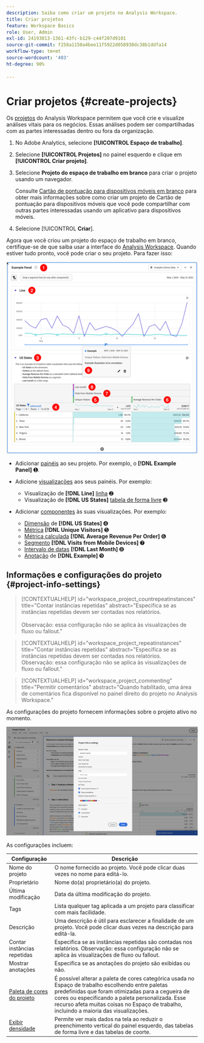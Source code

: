 ```yaml
---
description: Saiba como criar um projeto no Analysis Workspace.
title: Criar projetos
feature: Workspace Basics
role: User, Admin
exl-id: 24193013-1361-43fc-b129-c44f207d9101
source-git-commit: f258a1150a4bee11f5922d058930dc38b1ddfa14
workflow-type: tm+mt
source-wordcount: '403'
ht-degree: 90%

---
```


# Criar projetos {#create-projects}


Os [projetos](/help/analyze/analysis-workspace/build-workspace-project/freeform-overview.md) do Analysis Workspace permitem que você crie e visualize análises vitais para os negócios.  Essas análises podem ser compartilhadas com as partes interessadas dentro ou fora da organização.

1. No Adobe Analytics, selecione **[!UICONTROL Espaço de trabalho]**.

1. Selecione **[!UICONTROL Projetos]** no painel esquerdo e clique em **[!UICONTROL Criar projeto]**.

1. Selecione **Projeto do espaço de trabalho em branco** para criar o projeto usando um navegador.

   Consulte [Cartão de pontuação para dispositivos móveis em branco](/help/analyze/mobile-app/curator.md) para obter mais informações sobre como criar um projeto de Cartão de pontuação para dispositivos móveis que você pode compartilhar com outras partes interessadas usando um aplicativo para dispositivos móveis.

1. Selecione [!UICONTROL **Criar**].


Agora que você criou um projeto do espaço de trabalho em branco, certifique-se de que saiba usar a interface do [Analysis Workspace](/help/analyze/analysis-workspace/home.md). Quando estiver tudo pronto, você pode criar o seu projeto. Para fazer isso:

![Exemplo de projeto](assets/example-project.png)

* Adicionar [painéis](/help/analyze/analysis-workspace/c-panels/panels.md) ao seu projeto. Por exemplo, o **[!DNL Example Panel]** ➊.

* Adicione [visualizações](/help/analyze/analysis-workspace/visualizations/freeform-analysis-visualizations.md) aos seus painéis. Por exemplo:
   * Visualização de **[!DNL Line]** [linha](/help/analyze/analysis-workspace/visualizations/line.md) ➋
   * Visualização de **[!DNL US States]** [tabela de forma livre](/help/analyze/analysis-workspace/visualizations/freeform-table/freeform-table.md) ➌
* Adicionar [componentes](/help/analyze/analysis-workspace/components/analysis-workspace-components.md) às suas visualizações. Por exemplo:
   * [Dimensão](/help/components/dimensions/overview.md) de **[!DNL US States]** ➍
   * [Métrica](/help/analyze/analysis-workspace/components/apply-create-metrics.md) **[!DNL Unique Visitors]** ➎
   * [Métrica calculada](/help/components/c-calcmetrics/cm-overview.md) **[!DNL Average Revenue Per Order]** ➏
   * [Segmento](/help/components/segmentation/seg-overview.md) **[!DNL Visits from Mobile Devices]** ➐
   * [Intervalo de datas](/help/analyze/analysis-workspace/components/calendar-date-ranges/calendar.md) **[!DNL Last Month]** ➑
   * [Anotação](/help/analyze/analysis-workspace/components/annotations/overview.md) de **[!DNL Example]** ➒


## Informações e configurações do projeto {#project-info-settings}

>[!CONTEXTUALHELP]
>id="workspace_project_countrepeatinstances"
>title="Contar instâncias repetidas"
>abstract="Especifica se as instâncias repetidas devem ser contadas nos relatórios.<br/><br/>Observação: essa configuração não se aplica às visualizações de fluxo ou fallout."

>[!CONTEXTUALHELP]
>id="workspace_project_repeatinstances"
>title="Contar instâncias repetidas"
>abstract="Especifica se as instâncias repetidas devem ser contadas nos relatórios.<br/>Observação: essa configuração não se aplica às visualizações de fluxo ou fallout."


>[!CONTEXTUALHELP]
>id="workspace_project_commenting"
>title="Permitir comentários"
>abstract="Quando habilitado, uma área de comentários fica disponível no painel direito do projeto no Analysis Workspace."


As configurações do projeto fornecem informações sobre o projeto ativo no momento.

![A janela Informações e configurações do projeto.](./assets/projectinfo.png)

As configurações incluem:

| Configuração | Descrição |
|---|---|
| Nome do projeto | O nome fornecido ao projeto. Você pode clicar duas vezes no nome para editá-lo. |
| Proprietário | Nome do(a) proprietário(a) do projeto. |
| Última modificação | Data da última modificação do projeto. |
| Tags | Lista qualquer tag aplicada a um projeto para classificar com mais facilidade. |
| Descrição | Uma descrição é útil para esclarecer a finalidade de um projeto. Você pode clicar duas vezes na descrição para editá-la. |
| Contar instâncias repetidas | Especifica se as instâncias repetidas são contadas nos relatórios. Observação: essa configuração não se aplica às visualizações de fluxo ou fallout. |
| Mostrar anotações | Especifica se as anotações do projeto são exibidas ou não. |
| [Paleta de cores do projeto](/help/analyze/analysis-workspace/build-workspace-project/color-palettes.md) | É possível alterar a paleta de cores categórica usada no Espaço de trabalho escolhendo entre paletas predefinidas que foram otimizadas para a cegueira de cores ou especificando a paleta personalizada. Esse recurso afeta muitas coisas no Espaço de trabalho, incluindo a maioria das visualizações. |
| [Exibir densidade](/help/analyze/analysis-workspace/build-workspace-project/view-density.md) | Permite ver mais dados na tela ao reduzir o preenchimento vertical do painel esquerdo, das tabelas de forma livre e das tabelas de coorte. |



<!--
# Create projects in Analysis Workspace

[Projects](/help/analyze/analysis-workspace/build-workspace-project/freeform-overview.md) in Analysis Workspace allow you to view business-critical analyses that can be shared with stakeholders inside or outside your organization. 

For general information about how to get started using Analysis Workspace, see [Analysis Workspace overview](/help/analyze/analysis-workspace/home.md).

The following sections describe how to create a project and start adding the key building blocks for any Analysis Workspace project: panels, visualizations, and components.

## Create a project from a blank project or a report

1. In Adobe Analytics, select [!UICONTROL **Workspace**].

1. Choose whether to create a blank project or to create a project from a report:

   +++Create a blank project

   1. On the [!UICONTROL **Workspace**] tab, select the [!UICONTROL **Projects**] tab on the left side of the page, then select [!UICONTROL **Create project**].

   1. Choose whether to create a blank project or a blank mobile scorecard

      * **Blank project** if you plan to share your analysis from the browser 
      * [**Blank mobile scorecard**](/help/analyze/mobile-app/curator.md) if you plan to share your analysis from the Adobe Analytics dashboards mobile app.

   1. Select [!UICONTROL **Create**].

   +++

   +++Create a project from a report
   
      1. On the [!UICONTROL **Workspace**] tab, select the [!UICONTROL **Reports**] tab on the left side of the page.

      1. Search for or navigate to the report you want to use, then select it when it appears.

          A set of standard reports is available by default. In addition, your organization might have created custom reports for you to choose from.
          
      1. Select [!UICONTROL **Project**] > [!UICONTROL **Save**] to save the report as a new project.

          For more information about reports, see "Navigate the Reports tab" in [Adobe Analytics landing page](/help/analyze/landing.md).

   +++

1. Next, you need to add panels, visualizations, and components to your project. First, add panels to your project in Analysis Workspace, as described in [Add panels to the project](#add-panels-to-the-project). You can then add visualizations to any panels. Finally, you can add components to any panels or visualizations.

## Add panels to the project {#panels}

[Panels](https://experienceleague.adobe.com/docs/analytics/analyze/analysis-workspace/panels/panels.html) are the foundation to any project in Analysis Workspace. Panels are used to organize the content (visualizations and components) of a project. 

Many of the panels provided in Analysis Workspace generate a full set of analyses based on a few user inputs. 

To add a panel:

1. Select the [!UICONTROL **Panels**] icon in the left rail.

   ![](assets/build-panels.png)

1. Search for the panel you want to add. When it appears in the left rail, drag it into your project.

1. Add visualizations to your panel, as described in [Add visualizations to the project](#add-visualizations-to-the-project). 

   Alternatively, you can add components directly to a panel, as described in [Add components to the project](#add-components-to-the-project).

## Add visualizations to the project

[Visualizations](https://experienceleague.adobe.com/docs/analytics/analyze/analysis-workspace/visualizations/freeform-analysis-visualizations.html) (such as a freeform table, a bar chart, or a line chart) can be used to visually bring data to life. 

>[!TIP]
>
>Freeform tables are the most common type of visualization, and are the foundation for interactive data analysis. For more details about how to work with Freeform tables in Analysis Workspace, see [Freeform table](/help/analyze/analysis-workspace/visualizations/freeform-table/freeform-table.md).

To add a visualization:

1. Select the **[!UICONTROL Visualizations]** icon in the left rail.

   ![](assets/build-visualizations.png)

1. Search for the visualization you want to add. When it appears in the left rail, drag it to a panel within your project. 

1. Add components to the visualization, as described in [Add components to the project](#add-components-to-the-project).

## Add components to the project

[Components](/help/analyze/analysis-workspace/components/analysis-workspace-components.md) make up the actual data of any project. You can add components to visualizations or to panels.

>[!TIP]
>
>For information about each component, select the Info icon next to a component's name in the left rail, or see the [Analytics Components Guide](/help/components/home.md).

Following is basic information about how to add a component to a project in Analysis Workspace. For more detailed information about adding the various types of components (dimensions, metrics, segments, and date ranges), see [Use components in Analysis Workspace](/help/analyze/analysis-workspace/components/use-components-in-workspace.md).

To add a component to a project in Analysis Workspace:

1. Select the **[!UICONTROL Components]** icon in the left rail.

   ![](assets/build-components.png)

1. Scroll to or search for the component you want to add, then drag it to a panel or visualization within your project. 

   For example, you can drag a segment to the segment drop zone in a panel header.

   ![drop a segment in the drop zone](assets/segment-dropzone.png)

   For more information about adding components to projects, see [Use components in Analysis Workspace](/help/analyze/analysis-workspace/components/use-components-in-workspace.md).

1. (Optional) Share the project as described in [Save and share the project](#save-and-share-the-project).

## Save and share the project

As you create an analysis in Analysis Workspace, your work is [automatically saved](/help/analyze/analysis-workspace/build-workspace-project/save-projects.md). 

When you finish building out the project and it's gathering actionable insights, the project is ready to be consumed by others. You can share the project with users and groups in your organization, or even with people outside your organization. For information about sharing a project, see [Share projects](/help/analyze/analysis-workspace/curate-share/share-projects.md).
-->